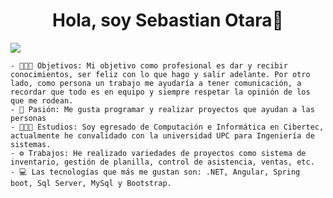 <div align="center">
<h1 align="center">Hola, soy Sebastian Otara👋</h1>
</div>
<img src="https://res.cloudinary.com/ddrdty86t/image/upload/v1751586653/banner_wixetc.png">


```
- 👩🏻‍💻 Objetivos: Mi objetivo como profesional es dar y recibir conocimientos, ser feliz con lo que hago y salir adelante. Por otro lado, como persona un trabajo me ayudaría a tener comunicación, a recordar que todo es en equipo y siempre respetar la opinión de los que me rodean.
- 🚀 Pasión: Me gusta programar y realizar proyectos que ayudan a las personas
- 🧑🏻‍🎓 Estudios: Soy egresado de Computación e Informática en Cibertec, actualmente he convalidado con la universidad UPC para Ingeniería de sistemas.
- ⚙️ Trabajos: He realizado variedades de proyectos como sistema de inventario, gestión de planilla, control de asistencia, ventas, etc.
- 💻 Las tecnologías que más me gustan son: .NET, Angular, Spring boot, Sql Server, MySql y Bootstrap.

```



